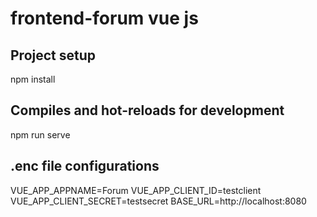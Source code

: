 # frontend-forum vue js

## Project setup
npm install

## Compiles and hot-reloads for development
npm run serve

## .enc file configurations
VUE_APP_APPNAME=Forum
VUE_APP_CLIENT_ID=testclient
VUE_APP_CLIENT_SECRET=testsecret
BASE_URL=http://localhost:8080

